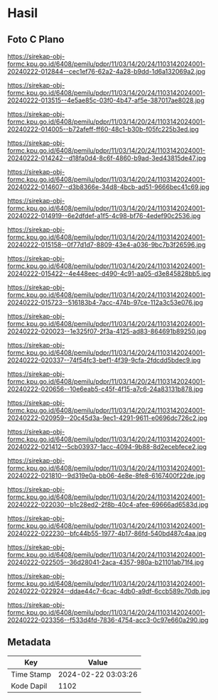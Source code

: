 # Hasil

## Foto C Plano

https://sirekap-obj-formc.kpu.go.id/6408/pemilu/pdpr/11/03/14/20/24/1103142024001-20240222-012844--cec1ef76-62a2-4a28-b9dd-1d6a132069a2.jpg

https://sirekap-obj-formc.kpu.go.id/6408/pemilu/pdpr/11/03/14/20/24/1103142024001-20240222-013515--4e5ae85c-03f0-4b47-af5e-387017ae8028.jpg

https://sirekap-obj-formc.kpu.go.id/6408/pemilu/pdpr/11/03/14/20/24/1103142024001-20240222-014005--b72afeff-ff60-48c1-b30b-f05fc225b3ed.jpg

https://sirekap-obj-formc.kpu.go.id/6408/pemilu/pdpr/11/03/14/20/24/1103142024001-20240222-014242--d18fa0d4-8c6f-4860-b9ad-3ed43815de47.jpg

https://sirekap-obj-formc.kpu.go.id/6408/pemilu/pdpr/11/03/14/20/24/1103142024001-20240222-014607--d3b8366e-34d8-4bcb-ad51-9666bec41c69.jpg

https://sirekap-obj-formc.kpu.go.id/6408/pemilu/pdpr/11/03/14/20/24/1103142024001-20240222-014919--6e2dfdef-a1f5-4c98-bf76-4edef90c2536.jpg

https://sirekap-obj-formc.kpu.go.id/6408/pemilu/pdpr/11/03/14/20/24/1103142024001-20240222-015158--0f77d1d7-8809-43e4-a036-9bc7b3f26596.jpg

https://sirekap-obj-formc.kpu.go.id/6408/pemilu/pdpr/11/03/14/20/24/1103142024001-20240222-015422--4e448eec-d490-4c91-aa05-d3e845828bb5.jpg

https://sirekap-obj-formc.kpu.go.id/6408/pemilu/pdpr/11/03/14/20/24/1103142024001-20240222-015723--516183b4-7acc-474b-97ce-112a3c53e076.jpg

https://sirekap-obj-formc.kpu.go.id/6408/pemilu/pdpr/11/03/14/20/24/1103142024001-20240222-020023--1e325f07-2f3a-4125-ad83-864691b89250.jpg

https://sirekap-obj-formc.kpu.go.id/6408/pemilu/pdpr/11/03/14/20/24/1103142024001-20240222-020337--74f54fc3-bef1-4f39-9cfa-2fdcdd5bdec9.jpg

https://sirekap-obj-formc.kpu.go.id/6408/pemilu/pdpr/11/03/14/20/24/1103142024001-20240222-020656--10e6eab5-c45f-4f15-a7c6-24a83131b878.jpg

https://sirekap-obj-formc.kpu.go.id/6408/pemilu/pdpr/11/03/14/20/24/1103142024001-20240222-020959--20c45d3a-9ec1-4291-9611-e0696dc726c2.jpg

https://sirekap-obj-formc.kpu.go.id/6408/pemilu/pdpr/11/03/14/20/24/1103142024001-20240222-021412--5cb03937-1acc-4094-9b88-8d2ecebfece2.jpg

https://sirekap-obj-formc.kpu.go.id/6408/pemilu/pdpr/11/03/14/20/24/1103142024001-20240222-021810--9d319e0a-bb06-4e8e-8fe8-6167400f22de.jpg

https://sirekap-obj-formc.kpu.go.id/6408/pemilu/pdpr/11/03/14/20/24/1103142024001-20240222-022030--b1c28ed2-2f8b-40c4-afee-69666ad6583d.jpg

https://sirekap-obj-formc.kpu.go.id/6408/pemilu/pdpr/11/03/14/20/24/1103142024001-20240222-022230--bfc44b55-1977-4b17-86fd-540bd487c4aa.jpg

https://sirekap-obj-formc.kpu.go.id/6408/pemilu/pdpr/11/03/14/20/24/1103142024001-20240222-022505--36d28041-2aca-4357-980a-b21101ab71f4.jpg

https://sirekap-obj-formc.kpu.go.id/6408/pemilu/pdpr/11/03/14/20/24/1103142024001-20240222-022924--ddae44c7-6cac-4db0-a9df-6ccb589c70db.jpg

https://sirekap-obj-formc.kpu.go.id/6408/pemilu/pdpr/11/03/14/20/24/1103142024001-20240222-023356--f533d4fd-7836-4754-acc3-0c97e660a290.jpg


## Metadata

| Key        | Value               |
| ---------- | ------------------- |
| Time Stamp | 2024-02-22 03:03:26 |
| Kode Dapil | 1102                |



